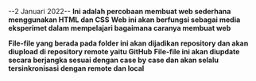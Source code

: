 --2 Januari 2022--
**Ini adalah percobaan membuat web sederhana menggunakan HTML dan CSS**
**Web ini akan berfungsi sebagai media eksperimet dalam mempelajari bagaimana
caranya membuat web**

**File-file yang berada pada folder ini akan dijadikan repository dan akan diupload 
di repository remote yaitu GitHub**
**File-file ini akan diupdate secara berjangka sesuai dengan case by case dan akan
selalu tersinkronisasi dengan remote dan local**
